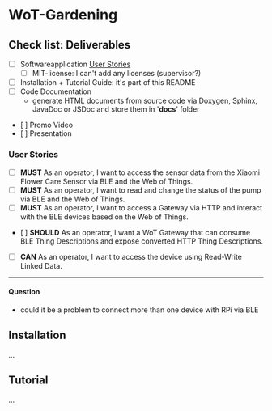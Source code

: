 # WoT-Gardening

## Check list: Deliverables
- [ ] Softwareapplication [User Stories](###user-stories)
    - [ ] MIT-license: I can't add any licenses (supervisor?)
- [ ] Installation + Tutorial Guide: it's part of this README
- [ ] Code Documentation
    * generate HTML documents from source code via Doxygen, Sphinx, JavaDoc or JSDoc and store them in '**docs**' folder
- [ ] Promo Video
- [ ] Presentation

### User Stories
- [ ] **MUST** As an operator, I want to access the sensor data from the Xiaomi Flower Care Sensor via BLE and the Web of Things.
- [ ] **MUST** As an operator, I want to read and change the status of the pump via BLE and the Web of Things.
- [ ] **MUST** As an operator, I want to access a Gateway via HTTP and interact with the BLE devices based on the Web of Things.
- [ ] **SHOULD** As an operator, I want a WoT Gateway that can consume BLE Thing Descriptions and expose converted HTTP Thing Descriptions.
- [ ] **CAN** As an operator, I want to access the device using Read-Write Linked Data.
***

#### Question
- could it be a problem to connect more than one device with RPi via BLE

## Installation
...
## Tutorial
...
